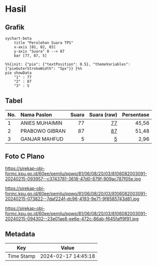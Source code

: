 # Hasil

## Grafik

```mermaid
xychart-beta
    title "Perolehan Suara TPS"
    x-axis [01, 02, 03]
    y-axis "Suara" 0 --> 87
    bar [77, 87, 5]
```

```mermaid
%%{init: {"pie": {"textPosition": 0.5}, "themeVariables": {"pieOuterStrokeWidth": "5px"}} }%%
pie showData
    "1" : 77
    "2" : 87
    "3" : 5
```

## Tabel

| No. | Nama Paslon    | Suara | Suara (raw) | Persentase |
|:--- |:-------------- | -----:| -----------:| ----------:|
| 1   | ANIES MUHAIMIN | 77    | [77][p-1]   | 45,56      |
| 2   | PRABOWO GIBRAN | 87    | [87][p-2]   | 51,48      |
| 3   | GANJAR MAHFUD  | 5     | [5][p-3]    | 2,96       |


[p-1]: https://github.com/gigit-pemilu/pemilu-2024-81-maluku/blob/main/pilpres/hitung-suara/sub/81-maluku/sub/06-seram-bagian-barat/sub/08-huamual/sub/2003-luhu/sub/091-tps/sub/paslon-1.txt
[p-2]: https://github.com/gigit-pemilu/pemilu-2024-81-maluku/blob/main/pilpres/hitung-suara/sub/81-maluku/sub/06-seram-bagian-barat/sub/08-huamual/sub/2003-luhu/sub/091-tps/sub/paslon-2.txt
[p-3]: https://github.com/gigit-pemilu/pemilu-2024-81-maluku/blob/main/pilpres/hitung-suara/sub/81-maluku/sub/06-seram-bagian-barat/sub/08-huamual/sub/2003-luhu/sub/091-tps/sub/paslon-3.txt

## Foto C Plano

https://sirekap-obj-formc.kpu.go.id/60ee/pemilu/ppwp/81/06/08/20/03/8106082003091-20240215-093957--c3743781-3618-47d0-879f-909ac787f05e.jpg

https://sirekap-obj-formc.kpu.go.id/60ee/pemilu/ppwp/81/06/08/20/03/8106082003091-20240215-073822--7daf224f-dc96-4193-9e71-9f8585743d81.jpg

https://sirekap-obj-formc.kpu.go.id/60ee/pemilu/ppwp/81/06/08/20/03/8106082003091-20240215-094302--23e01ae8-ee6e-472c-86ab-f645faff9f91.jpg


## Metadata

| Key        | Value               |
| ---------- | ------------------- |
| Time Stamp | 2024-02-17 14:45:18 |



